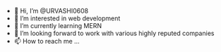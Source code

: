 - 👋 Hi, I’m @URVASHI0608
- 👀 I’m interested in web development
- 🌱 I’m currently learning MERN
- 💞️ I’m looking forward to work with various highly reputed companies
- 📫 How to reach me ...

<!---
URVASHI0608/URVASHI0608 is a ✨ special ✨ repository because its `README.md` (this file) appears on your GitHub profile.
You can click the Preview link to take a look at your changes.
--->
